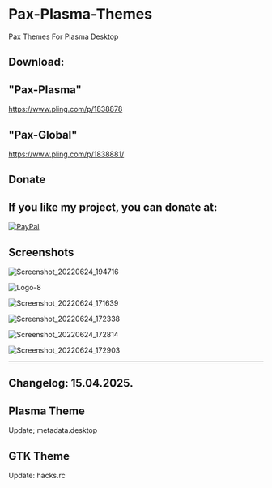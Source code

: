 # Pax-Plasma-Themes
Pax Themes For Plasma Desktop

Download:
-----------

"Pax-Plasma"
------------

https://www.pling.com/p/1838878

"Pax-Global"
------------

https://www.pling.com/p/1838881/


<html>
  <head>
    <meta charset="utf-8" />
  </head>
  <body>
    <h2>Donate</h2>
    <h2>If you like my project, you can donate at:</h2>
    <a href="https://www.paypal.com/paypalme/VesnaLazic">
    <img src="PayPal.png" alt="PayPal" />
    </a>
  </body>
</html>


Screenshots
------------


![Screenshot_20220624_194716](https://user-images.githubusercontent.com/45247573/175967697-8723d13d-b62b-46cc-9b37-7d474b293c87.png)

![Logo-8](https://user-images.githubusercontent.com/45247573/175967765-513892bd-1f7e-4118-82ed-e0f8941d883e.png)

![Screenshot_20220624_171639](https://user-images.githubusercontent.com/45247573/175967874-74f3c1a4-31e6-4dc2-bcba-5a00a2ab2ed6.jpg)

![Screenshot_20220624_172338](https://user-images.githubusercontent.com/45247573/175967937-1fa018d1-390a-40dd-b920-d6d96ac5c59d.png)

![Screenshot_20220624_172814](https://user-images.githubusercontent.com/45247573/175967957-25927f3c-47ae-404d-a995-76048949b107.png)

![Screenshot_20220624_172903](https://user-images.githubusercontent.com/45247573/175967967-c32f0ad6-45c9-4140-aeb1-eb97a8f58379.png)

______________________________________________________________________________________________________________________________________


Changelog: 15.04.2025.
----------------------

Plasma Theme
-------------

Update; metadata.desktop

GTK Theme
---------

Update: hacks.rc

